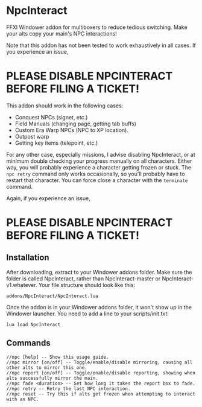 # NpcInteract
FFXI Windower addon for multiboxers to reduce tedious switching. Make your alts copy your main's NPC interactions!

Note that this addon has not been tested to work exhaustively in all cases. If you experience an issue,

# PLEASE DISABLE NPCINTERACT BEFORE FILING A TICKET!

This addon should work in the following cases:

* Conquest NPCs (signet, etc.)
* Field Manuals (changing page, getting tab buffs)
* Custom Era Warp NPCs (NPC to XP location).
* Outpost warp
* Getting key items (telepoint, etc.)

For any other case, especially missions, I advise disabling NpcInteract, or at minimum double checking your progress manually on all characters.
Either way, you will probably experience a character getting frozen or stuck. The `npc retry` command only works occasionally, so you'll probably
have to restart that character. You can force close a character with the `terminate` command.

Again, if you experience an issue,

# PLEASE DISABLE NPCINTERACT BEFORE FILING A TICKET! 

## Installation
After downloading, extract to your Windower addons folder. Make sure the folder is called NpcInteract, rather than NpcInteract-master or NpcInteract-v1.whatever. Your file structure should look like this:

    addons/NpcInteract/NpcInteract.lua

Once the addon is in your Windower addons folder, it won't show up in the Windower launcher. You need to add a line to your scripts/init.txt:

    lua load NpcInteract

## Commands

    //npc [help] -- Show this usage guide.
    //npc mirror [on/off] -- Toggle/enable/disable mirroring, causing all other alts to mirror this one.  
    //npc report [on/off] -- Toggle/enable/disable reporting, showing when alts successfully mirror the main.  
    //npc fade <duration> -- Set how long it takes the report box to fade.
    //npc retry -- Retry the last NPC interaction.  
    //npc reset -- Try this if alts get frozen when attempting to interact with an NPC.  
